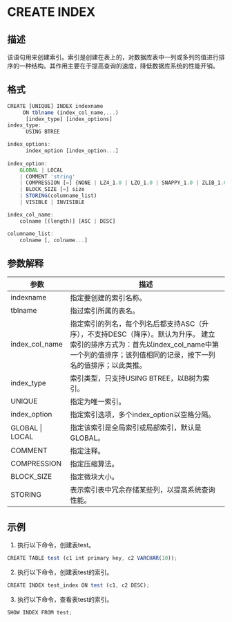 CREATE INDEX 
=================================



描述 
-----------

该语句用来创建索引。索引是创建在表上的，对数据库表中一列或多列的值进行排序的一种结构。其作用主要在于提高查询的速度，降低数据库系统的性能开销。

格式 
-----------

```javascript
CREATE [UNIQUE] INDEX indexname 
     ON tblname (index_col_name,...) 
      [index_type] [index_options] 
index_type: 
      USING BTREE

index_options: 
      index_option [index_option...]
      
index_option: 
    GLOBAL | LOCAL
    | COMMENT 'string'
    | COMPRESSION [=] {NONE | LZ4_1.0 | LZO_1.0 | SNAPPY_1.0 | ZLIB_1.0}
    | BLOCK_SIZE [=] size
    | STORING(columname_list) 
    | VISIBLE | INVISIBLE

index_col_name: 
    colname [(length)] [ASC | DESC]

columname_list: 
    colname [, colname...]
```



参数解释 
-------------



|     **参数**      |                                                          **描述**                                                           |
|-----------------|---------------------------------------------------------------------------------------------------------------------------|
| indexname       | 指定要创建的索引名称。                                                                                                               |
| tblname         | 指过索引所属的表名。                                                                                                                |
| index_col_name  | 指定索引的列名，每个列名后都支持ASC（升序），不支持DESC（降序）。默认为升序。 建立索引的排序方式为：首先以index_col_name中第一个列的值排序；该列值相同的记录，按下一列名的值排序；以此类推。 |
| index_type      | 索引类型，只支持USING BTREE，以B树为索引。                                                                                               |
| UNIQUE          | 指定为唯一索引。                                                                                                                  |
| index_option    | 指定索引选项，多个index_option以空格分隔。                                                                                               |
| GLOBAL \| LOCAL | 指定该索引是全局索引或局部索引，默认是GLOBAL。                                                                                                |
| COMMENT         | 指定注释。                                                                                                                     |
| COMPRESSION     | 指定压缩算法。                                                                                                                   |
| BLOCK_SIZE      | 指定微块大小。                                                                                                                   |
| STORING         | 表示索引表中冗余存储某些列，以提高系统查询性能。                                                                                                  |



示例 
-----------

1. 执行以下命令，创建表test。

   




```javascript
CREATE TABLE test (c1 int primary key, c2 VARCHAR(10));
```



2. 执行以下命令，创建表test的索引。

   




```javascript
CREATE INDEX test_index ON test (c1, c2 DESC);
```



3. 执行以下命令，查看表test的索引。

   




```javascript
SHOW INDEX FROM test;
```


